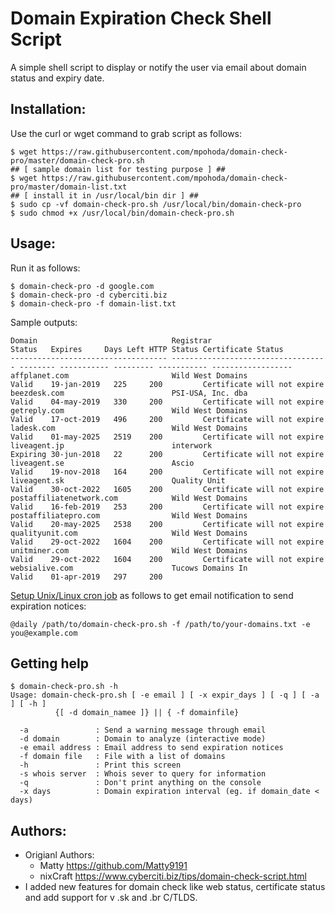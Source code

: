 Domain Expiration Check Shell Script
====================================
A simple shell script to display or notify the user via email about domain status and expiry date.

Installation:
-------------
Use the curl or wget command to grab script as follows:

```
$ wget https://raw.githubusercontent.com/mpohoda/domain-check-pro/master/domain-check-pro.sh
## [ sample domain list for testing purpose ] ##
$ wget https://raw.githubusercontent.com/mpohoda/domain-check-pro/master/domain-list.txt
## [ install it in /usr/local/bin dir ] ##
$ sudo cp -vf domain-check-pro.sh /usr/local/bin/domain-check-pro
$ sudo chmod +x /usr/local/bin/domain-check-pro.sh
```

Usage:
------
Run it as follows:
```
$ domain-check-pro -d google.com
$ domain-check-pro -d cyberciti.biz
$ domain-check-pro -f domain-list.txt
```
Sample outputs:
```
Domain                              Registrar                           Status   Expires     Days Left HTTP Status Certificate Status
----------------------------------- ----------------------------------- -------- ----------- --------- ----------- ------------------
affplanet.com                       Wild West Domains                   Valid    19-jan-2019   225     200         Certificate will not expire
beezdesk.com                        PSI-USA, Inc. dba                   Valid    04-may-2019   330     200         Certificate will not expire
getreply.com                        Wild West Domains                   Valid    17-oct-2019   496     200         Certificate will not expire
ladesk.com                          Wild West Domains                   Valid    01-may-2025   2519    200         Certificate will not expire
liveagent.jp                        interwork                           Expiring 30-jun-2018   22      200         Certificate will not expire
liveagent.se                        Ascio                               Valid    19-nov-2018   164     200         Certificate will not expire
liveagent.sk                        Quality Unit                        Valid    30-oct-2022   1605    200         Certificate will not expire
postaffiliatenetwork.com            Wild West Domains                   Valid    16-feb-2019   253     200         Certificate will not expire
postaffiliatepro.com                Wild West Domains                   Valid    20-may-2025   2538    200         Certificate will not expire
qualityunit.com                     Wild West Domains                   Valid    29-oct-2022   1604    200         Certificate will not expire
unitminer.com                       Wild West Domains                   Valid    29-oct-2022   1604    200         Certificate will not expire
websialive.com                      Tucows Domains In                   Valid    01-apr-2019   297     200
```
[Setup Unix/Linux cron job](https://www.cyberciti.biz/faq/how-do-i-add-jobs-to-cron-under-linux-or-unix-oses/)  as follows to get email notification to send expiration notices:

```
@daily /path/to/domain-check-pro.sh -f /path/to/your-domains.txt -e you@example.com
```
Getting help
------------
```
$ domain-check-pro.sh -h
Usage: domain-check-pro.sh [ -e email ] [ -x expir_days ] [ -q ] [ -a ] [ -h ]
          {[ -d domain_namee ]} || { -f domainfile}

  -a               : Send a warning message through email
  -d domain        : Domain to analyze (interactive mode)
  -e email address : Email address to send expiration notices
  -f domain file   : File with a list of domains
  -h               : Print this screen
  -s whois server  : Whois sever to query for information
  -q               : Don't print anything on the console
  -x days          : Domain expiration interval (eg. if domain_date < days)
```

Authors:
--------
* Origianl Authors: 
	- Matty https://github.com/Matty9191
	- nixCraft https://www.cyberciti.biz/tips/domain-check-script.html
* I added new features for domain check like web status, certificate status and add support for v .sk and .br C/TLDS.
